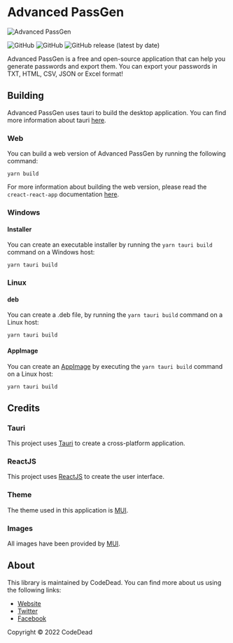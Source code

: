 # Advanced PassGen

![Advanced PassGen](https://i.imgur.com/bVTaGO7.png)

![GitHub](https://img.shields.io/badge/language-JavaScript+Rust-green)
![GitHub](https://img.shields.io/github/license/CodeDead/Advanced-PassGen)
![GitHub release (latest by date)](https://img.shields.io/github/v/release/CodeDead/Advanced-PassGen)

Advanced PassGen is a free and open-source application that can help you generate passwords and export them. You can export your passwords in TXT, HTML, CSV, JSON or Excel format!

## Building

Advanced PassGen uses tauri to build the desktop application. You can find more information about tauri [here](https://tauri.app/v1/guides/getting-started/prerequisites).

### Web

You can build a web version of Advanced PassGen by running the following command:

```shell
yarn build
```

For more information about building the web version, please read the `creact-react-app` documentation [here](https://create-react-app.dev/docs/production-build).

### Windows

#### Installer

You can create an executable installer by running the `yarn tauri build` command on a Windows host:
```shell
yarn tauri build
```

### Linux

#### deb

You can create a .deb file, by running the `yarn tauri build` command on a Linux host:
```shell
yarn tauri build
```

#### AppImage

You can create an [AppImage](https://appimage.github.io/) by executing the `yarn tauri build` command on a Linux host:
```shell
yarn tauri build
```

## Credits

### Tauri

This project uses [Tauri](https://tauri.app/) to create a cross-platform application.

### ReactJS

This project uses [ReactJS](https://reactjs.org/) to create the user interface.

### Theme

The theme used in this application is [MUI](https://mui.com/).

### Images

All images have been provided by [MUI](https://mui.com/).

## About

This library is maintained by CodeDead. You can find more about us using the following links:
* [Website](https://codedead.com/)
* [Twitter](https://twitter.com/C0DEDEAD/)
* [Facebook](https://facebook.com/deadlinecodedead/)

Copyright © 2022 CodeDead
